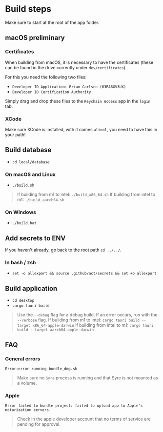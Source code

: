 # Build steps

Make sure to start at the root of the app folder.

## macOS preliminary

### Certificates

When building from macOS, it is necessary to have the certificates (these can be found in the drive
currently under `dev/certificates`).

For this you need the following two files:

- `Developer ID Application: Brian Carlsen (63BA6GV3UX)`
- `Developer ID Certification Authority`

Simply drag and drop these files to the `Keychain Access` app in the `login` tab.

### XCode

Make sure XCode is installed, with it comes `altool`, you need to have this in your path!

## Build database

- `cd local/database`

### On macOS and Linux

- `./build.sh`

> If building from m1 to intel: `./build_x86_64.sh`
> If building from intel to m1: `./build_aarch64.sh`

### On Windows

- `./build.bat`

## Add secrets to ENV

If you haven't already, go back to the root path `cd ../../`.

### In bash / zsh

- `set -o allexport && source .github/act/secrets && set +o allexport`

## Build application

- `cd desktop`
- `cargo tauri build`

> Use the `--debug` flag for a debug build.
> If an error occurs, run with the `--verbose` flag.
> If building from m1 to intel: `cargo tauri build --target x86_64-apple-darwin`
> If building from intel to m1: `cargo tauri build --target aarch64-apple-darwin`

## FAQ

### General errors

`Error:error running bundle_dmg.sh`
> Make sure no `Syre` process is running and that Syre is not mounted as a volume.

### Apple

`Error failed to bundle project: failed to upload app to Apple's notarization servers.`
> Check in the apple developer account that no terms of service are pending for approval.
